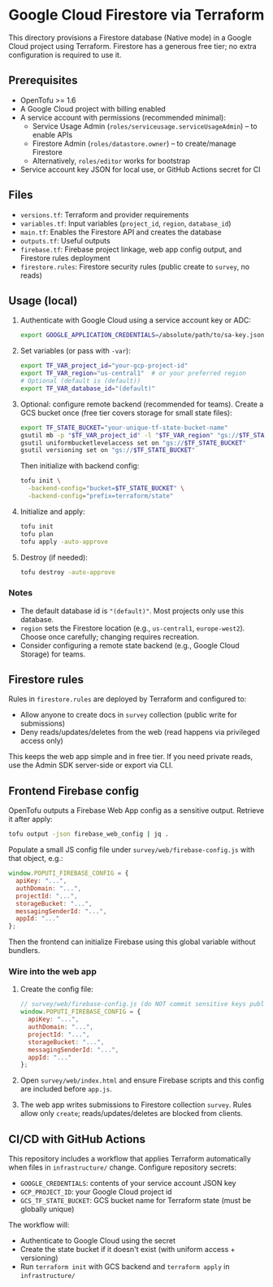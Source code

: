# Google Cloud Firestore via Terraform

This directory provisions a Firestore database (Native mode) in a Google Cloud project using Terraform. Firestore has a generous free tier; no extra configuration is required to use it.

## Prerequisites

- OpenTofu >= 1.6
- A Google Cloud project with billing enabled
- A service account with permissions (recommended minimal):
  - Service Usage Admin (`roles/serviceusage.serviceUsageAdmin`) – to enable APIs
  - Firestore Admin (`roles/datastore.owner`) – to create/manage Firestore
  - Alternatively, `roles/editor` works for bootstrap
- Service account key JSON for local use, or GitHub Actions secret for CI

## Files

- `versions.tf`: Terraform and provider requirements
- `variables.tf`: Input variables (`project_id`, `region`, `database_id`)
- `main.tf`: Enables the Firestore API and creates the database
- `outputs.tf`: Useful outputs
- `firebase.tf`: Firebase project linkage, web app config output, and Firestore rules deployment
- `firestore.rules`: Firestore security rules (public create to `survey`, no reads)

## Usage (local)

1. Authenticate with Google Cloud using a service account key or ADC:

   ```bash
   export GOOGLE_APPLICATION_CREDENTIALS=/absolute/path/to/sa-key.json
   ```

2. Set variables (or pass with `-var`):

   ```bash
   export TF_VAR_project_id="your-gcp-project-id"
   export TF_VAR_region="us-central1"  # or your preferred region
   # Optional (default is (default))
   export TF_VAR_database_id="(default)"
   ```

3. Optional: configure remote backend (recommended for teams). Create a GCS bucket once (free tier covers storage for small state files):

   ```bash
   export TF_STATE_BUCKET="your-unique-tf-state-bucket-name"
   gsutil mb -p "$TF_VAR_project_id" -l "$TF_VAR_region" "gs://$TF_STATE_BUCKET"
   gsutil uniformbucketlevelaccess set on "gs://$TF_STATE_BUCKET"
   gsutil versioning set on "gs://$TF_STATE_BUCKET"
   ```

   Then initialize with backend config:

   ```bash
   tofu init \
     -backend-config="bucket=$TF_STATE_BUCKET" \
     -backend-config="prefix=terraform/state"
   ```

4. Initialize and apply:

   ```bash
   tofu init
   tofu plan
   tofu apply -auto-approve
   ```

5. Destroy (if needed):

   ```bash
   tofu destroy -auto-approve
   ```

### Notes

- The default database id is `"(default)"`. Most projects only use this database.
- `region` sets the Firestore location (e.g., `us-central1`, `europe-west2`). Choose once carefully; changing requires recreation.
- Consider configuring a remote state backend (e.g., Google Cloud Storage) for teams.

## Firestore rules

Rules in `firestore.rules` are deployed by Terraform and configured to:

- Allow anyone to create docs in `survey` collection (public write for submissions)
- Deny reads/updates/deletes from the web (read happens via privileged access only)

This keeps the web app simple and in free tier. If you need private reads, use the Admin SDK server-side or export via CLI.

## Frontend Firebase config

OpenTofu outputs a Firebase Web App config as a sensitive output. Retrieve it after apply:

```bash
tofu output -json firebase_web_config | jq .
```

Populate a small JS config file under `survey/web/firebase-config.js` with that object, e.g.:

```js
window.POPUTI_FIREBASE_CONFIG = {
  apiKey: "...",
  authDomain: "...",
  projectId: "...",
  storageBucket: "...",
  messagingSenderId: "...",
  appId: "..."
};
```

Then the frontend can initialize Firebase using this global variable without bundlers.

### Wire into the web app

1. Create the config file:

   ```js
   // survey/web/firebase-config.js (do NOT commit sensitive keys publicly if you prefer)
   window.POPUTI_FIREBASE_CONFIG = {
     apiKey: "...",
     authDomain: "...",
     projectId: "...",
     storageBucket: "...",
     messagingSenderId: "...",
     appId: "..."
   };
   ```

2. Open `survey/web/index.html` and ensure Firebase scripts and this config are included before `app.js`.

3. The web app writes submissions to Firestore collection `survey`. Rules allow only `create`; reads/updates/deletes are blocked from clients.

## CI/CD with GitHub Actions

This repository includes a workflow that applies Terraform automatically when files in `infrastructure/` change. Configure repository secrets:

- `GOOGLE_CREDENTIALS`: contents of your service account JSON key
- `GCP_PROJECT_ID`: your Google Cloud project id
- `GCS_TF_STATE_BUCKET`: GCS bucket name for Terraform state (must be globally unique)

The workflow will:

- Authenticate to Google Cloud using the secret
- Create the state bucket if it doesn't exist (with uniform access + versioning)
- Run `terraform init` with GCS backend and `terraform apply` in `infrastructure/`


